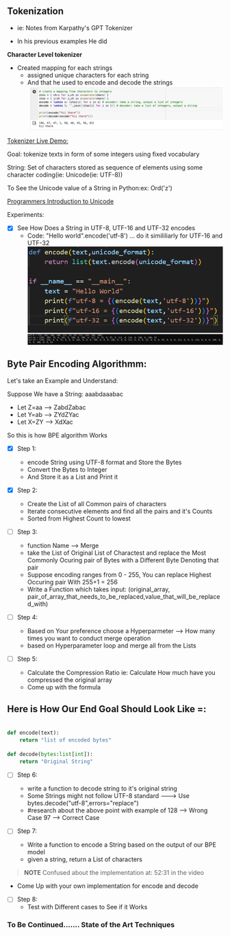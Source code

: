 ## Tokenization

- ie: Notes from  Karpathy's GPT Tokenizer


- In his previous examples He did



**Character Level tokenizer**  
- Created mapping for each strings  
    - assigned unique characters for each string
    - And that he used to encode and decode the strings
    ![](assets/mappingCharaters_tokenizer.png)  


[Tokenizer Live Demo:](https://tiktokenizer.vercel.app/)

Goal: tokenize texts in form of some integers using fixed vocabulary


String: Set of characters stored as sequence of elements using some character coding(ie: Unicode(ie: UTF-8))

To See the Unicode value of a String in Python:ex: Ord('z')


[Programmers Introduction to Unicode](https://www.reedbeta.com/blog/programmers-intro-to-unicode/)


Experiments:

- [x] See How Does a String in UTF-8, UTF-16 and UTF-32 encodes
    - Code: "Hello world".encode('utf-8') ... do it simililiarly for UTF-16 and UTF-32
    ![](assets/encodeUnicodeFormat_tokenizer.png)
    ![](assets/encodeUnicodeFormatOutput_tokenizer.png)


## Byte Pair Encoding Algorithmm:

Let's take an Example and Understand:  

Suppose We have a String:   aaabdaaabac

- Let Z=aa --> ZabdZabac
- Let Y=ab --> ZYdZYac
- Let X=ZY --> XdXac 

So this is how BPE algorithm Works

- [x] Step 1:
    - encode String using UTF-8 format and Store the Bytes
    - Convert the Bytes to Integer
    - And Store it as a List and Print it

- [x] Step 2:
    - Create the List of all Common pairs of characters
    - Iterate consecutive elements and find all the pairs and it's Counts
    - Sorted from Highest Count to lowest

- [ ] Step 3:
    - function Name --> Merge
    - take the List of Original List of Charactest and replace the Most Commonly Ocuring pair of Bytes with a Different Byte Denoting that pair
    - Suppose encoding ranges from  0 - 255, You can replace Highest Occuring pair With 255+1 = 256
    - Write a Function which takes input: (original_array, pair_of_array_that_needs_to_be_replaced,value_that_will_be_replaced_with)

- [ ] Step 4:
    - Based on Your preference choose a Hyperparmeter --> How many times you want to conduct merge operation 
    - based on Hyperparameter loop and merge all from the Lists

- [ ] Step 5:
    - Calculate the Compression Ratio  ie: Calculate How much have you compressed the original array
    - Come up with the formula

## Here is How Our End Goal Should Look Like =:

```Python

def encode(text):
    return "list of encoded bytes"

def decode(bytes:list[int]):
    return "Original String"
```

- [ ] Step 6:
    - write a function to decode string to it's original string
    - Some Strings might not follow UTF-8 standard ---> Use bytes.decode("utf-8",errors="replace")
    - #research about the above point with example of 128 --> Wrong Case 97 --> Correct Case

- [ ] Step 7:
    - Write a function to encode a String based on the output of our BPE model
    - given a string, return a List of characters
> **NOTE**  Confused about the implementation at: 52:31 in the video
- Come Up with your own implementation for encode and decode 

- [ ] Step 8:
    - Test with Different cases to See if it Works



### To Be Continued....... State of the Art Techniques

